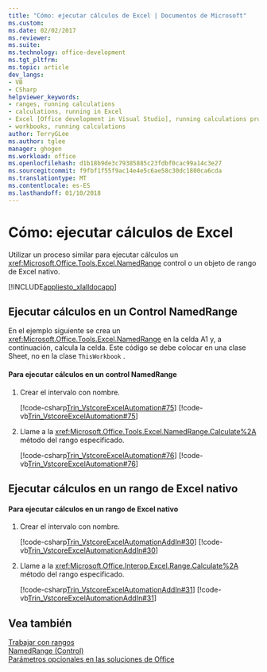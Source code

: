 ```yaml
---
title: "Cómo: ejecutar cálculos de Excel | Documentos de Microsoft"
ms.custom: 
ms.date: 02/02/2017
ms.reviewer: 
ms.suite: 
ms.technology: office-development
ms.tgt_pltfrm: 
ms.topic: article
dev_langs:
- VB
- CSharp
helpviewer_keywords:
- ranges, running calculations
- calculations, running in Excel
- Excel [Office development in Visual Studio], running calculations programmatically
- workbooks, running calculations
author: TerryGLee
ms.author: tglee
manager: ghogen
ms.workload: office
ms.openlocfilehash: d1b18b9de3c79385885c23fdbf0cac99a14c3e27
ms.sourcegitcommit: f9fbf1f55f9ac14e4e5c6ae58c30dc1800ca6cda
ms.translationtype: MT
ms.contentlocale: es-ES
ms.lasthandoff: 01/10/2018
---
```

# <a name="how-to-programmatically-run-excel-calculations"></a>Cómo: ejecutar cálculos de Excel  
  Utilizar un proceso similar para ejecutar cálculos un <xref:Microsoft.Office.Tools.Excel.NamedRange> control o un objeto de rango de Excel nativo.  
  
 [!INCLUDE[appliesto_xlalldocapp](../vsto/includes/appliesto-xlalldocapp-md.md)]  
  
## <a name="running-calculations-in-a-namedrange-control"></a>Ejecutar cálculos en un Control NamedRange  
 En el ejemplo siguiente se crea un <xref:Microsoft.Office.Tools.Excel.NamedRange> en la celda A1 y, a continuación, calcula la celda. Este código se debe colocar en una clase Sheet, no en la clase `ThisWorkbook` .  
  
#### <a name="to-run-calculations-in-a-namedrange-control"></a>Para ejecutar cálculos en un control NamedRange  
  
1.  Crear el intervalo con nombre.  
  
     [!code-csharp[Trin_VstcoreExcelAutomation#75](../vsto/codesnippet/CSharp/Trin_VstcoreExcelAutomationCS/Sheet1.cs#75)]
     [!code-vb[Trin_VstcoreExcelAutomation#75](../vsto/codesnippet/VisualBasic/Trin_VstcoreExcelAutomation/Sheet1.vb#75)]  
  
2.  Llame a la <xref:Microsoft.Office.Tools.Excel.NamedRange.Calculate%2A> método del rango especificado.  
  
     [!code-csharp[Trin_VstcoreExcelAutomation#76](../vsto/codesnippet/CSharp/Trin_VstcoreExcelAutomationCS/Sheet1.cs#76)]
     [!code-vb[Trin_VstcoreExcelAutomation#76](../vsto/codesnippet/VisualBasic/Trin_VstcoreExcelAutomation/Sheet1.vb#76)]  
  
## <a name="running-calculations-in-a-native-excel-range"></a>Ejecutar cálculos en un rango de Excel nativo  
  
#### <a name="to-run-calculations-in-a-native-excel-range"></a>Para ejecutar cálculos en un rango de Excel nativo  
  
1.  Crear el intervalo con nombre.  
  
     [!code-csharp[Trin_VstcoreExcelAutomationAddIn#30](../vsto/codesnippet/CSharp/trin_vstcoreexcelautomationaddin/ThisAddIn.cs#30)]
     [!code-vb[Trin_VstcoreExcelAutomationAddIn#30](../vsto/codesnippet/VisualBasic/trin_vstcoreexcelautomationaddin/ThisAddIn.vb#30)]  
  
2.  Llame a la <xref:Microsoft.Office.Interop.Excel.Range.Calculate%2A> método del rango especificado.  
  
     [!code-csharp[Trin_VstcoreExcelAutomationAddIn#31](../vsto/codesnippet/CSharp/trin_vstcoreexcelautomationaddin/ThisAddIn.cs#31)]
     [!code-vb[Trin_VstcoreExcelAutomationAddIn#31](../vsto/codesnippet/VisualBasic/trin_vstcoreexcelautomationaddin/ThisAddIn.vb#31)]  
  
## <a name="see-also"></a>Vea también  
 [Trabajar con rangos](../vsto/working-with-ranges.md)   
 [NamedRange (Control)](../vsto/namedrange-control.md)   
 [Parámetros opcionales en las soluciones de Office](../vsto/optional-parameters-in-office-solutions.md)  
  
  